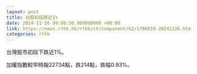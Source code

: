 ```yaml
---
layout: post
title: 台股初段跌近1%
date: 2024-11-26 09:08:50.000000000 +08:00
link: https://news.rthk.hk/rthk/ch/component/k2/1780819-20241126.htm
categories: rthk
---
```


台灣股市初段下跌近1%。

加權指數較早時報22734點，跌214點，跌幅0.93%。
